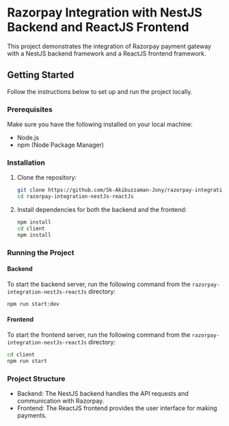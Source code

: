 # Razorpay Integration with NestJS Backend and ReactJS Frontend

This project demonstrates the integration of Razorpay payment gateway with a NestJS backend framework and a ReactJS frontend framework.

## Getting Started

Follow the instructions below to set up and run the project locally.

### Prerequisites

Make sure you have the following installed on your local machine:

- Node.js
- npm (Node Package Manager)

### Installation

1. Clone the repository:

    ```bash
    git clone https://github.com/Sk-Akibuzzaman-Jony/razorpay-integration-nestJs-reactJs.git
    cd razorpay-integration-nestJs-reactJs
    ```

2. Install dependencies for both the backend and the frontend:

    ```bash
    npm install
    cd client
    npm install
    ```

### Running the Project

#### Backend

To start the backend server, run the following command from the `razorpay-integration-nestJs-reactJs` directory:

  ```bash
  npm run start:dev
  ```
#### Frontend

To start the frontend server, run the following command from the `razorpay-integration-nestJs-reactJs` directory:

  ```bash
  cd client
  npm run start
  ```

### Project Structure
* Backend: The NestJS backend handles the API requests and communication with Razorpay.
* Frontend: The ReactJS frontend provides the user interface for making payments.